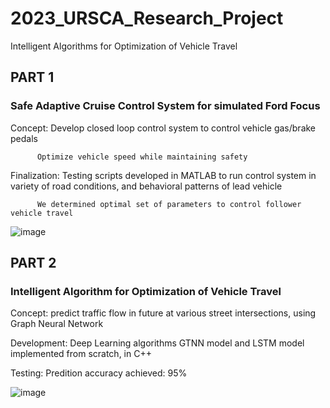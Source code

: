 # 2023_URSCA_Research_Project
Intelligent Algorithms for Optimization of Vehicle Travel

## PART 1
### Safe Adaptive Cruise Control System for simulated Ford Focus

Concept: Develop closed loop control system to control vehicle gas/brake pedals

          Optimize vehicle speed while maintaining safety

Finalization: Testing scripts developed in MATLAB to run control system in variety of road conditions, and behavioral patterns of lead vehicle

          We determined optimal set of parameters to control follower vehicle travel

![image](https://github.com/Ayushsaha103/2023_URSCA_Research_Project/assets/71895904/9a2f3bc2-4ca8-466d-86c1-76e458f7725f)



## PART 2
### Intelligent Algorithm for Optimization of Vehicle Travel

Concept: predict traffic flow in future at various street intersections, using Graph Neural Network

Development: Deep Learning algorithms GTNN model and LSTM model implemented from scratch, in C++

Testing: Predition accuracy achieved: 95%

![image](https://github.com/Ayushsaha103/2023_URSCA_Research_Project/assets/71895904/bd98e406-ca49-4ab3-84dc-d6ae227210e7)

